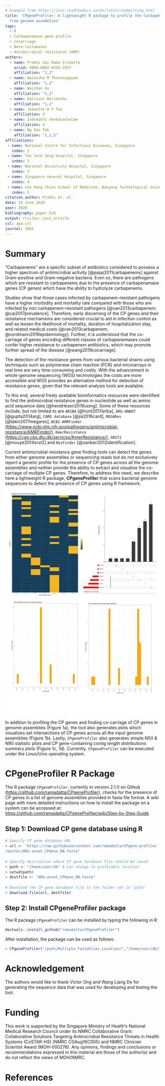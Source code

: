 ```yaml
---
# Example from https://joss.readthedocs.io/en/latest/submitting.html
title: 'CPgeneProfiler: A lightweight R package to profile the Carbapenamase genes
  from genome assemblies'
tags:
  - R
  - Carbapenamase gene profile
  - cocarriage
  - Beta-lactamases
  - Antimicrobial resistance (AMR)
authors:
  - name: Prakki Sai Rama Sridatta
    orcid: 0000-0002-9254-2557
    affiliation: "1,2" 
  - name: Natascha M Thevasagayam
    affiliation: "1,2"
  - name: Weizhen Xu
    affiliation: "1,2"
  - name: Kalisvar Marimuthu
    affiliation: "1,2"    
  - name: Jeanette W P Teo
    affiliation: 3   
  - name: Indumathi Venkatachalam 
    affiliation: 4
  - name: Ng Oon Tek
    affiliation: "1,2,5"                      
affiliations:
 - name: National Centre for Infectious Diseases, Singapore
   index: 1
 - name: Tan Tock Seng Hospital, Singapore
   index: 2
 - name: National University Hospital, Singapore
   index: 3
 - name: Singapore General Hospital, Singapore
   index: 4      
 - name: Lee Kong Chian School of Medicine, Nanyang Technological University, Singapore
   index: 5       
citation_author: Prakki et. al.
date: 13 June 2020
year: 2020
bibliography: paper.bib
output: rticles::joss_article
csl: apa.csl
journal: JOSS
---
```


# Summary

“Carbapenems” are a specific subset of antibiotics considered to possess a higher spectrum of antimicrobial activity [@papp2011carbapenems] against Gram-positive and Gram-negative bacteria. Even so, there are pathogens which are resistant to carbapenems due to the presence of carbapenamase genes (CP genes) which have the ability to hydrolyze carbapenems. 

Studies show that those cases infected by carbapenem-resistant pathogens have a higher morbidity and mortality rate compared with those who are infected by non carbapenem-resistant pathogens [@van2013carbapenem; @cai2017prevalence]. Therefore, early discerning of the CP genes and their resistance mechanisms are considered crucial to aid in infection control as well as lessen the likelihood of mortality, duration of hospitalization stay, and related medical costs [@van2013carbapenem; @nordmann2019epidemiology]. Further, it is understood that the co-carriage of genes encoding different classes of carbapenemases could confer higher resistance to carbapenem antibiotics, which may promote further spread of the disease [@wang2019cocarriage].

The detection of the resistance genes from various bacterial strains using techniques such as polymerase chain reaction (PCR) and microarrays in real time are very time consuming and costly. With the advancement in whole-genome sequencing (WGS) technologies the costs are more accessible and WGS provides an alternative method for detection of resistance genes, given that the relevant analysis tools are available.

To this end, several freely available bioinformatics resources were identified to find the antimicrobial resistance genes in nucleotide as well as amino acid sequence data [@hendriksen2019using]. Some of these resources include, but not limited to are ``ARIBA`` [@hunt2017ariba], ``ARG-ANNOT`` [@gupta2014arg], ``CARD database`` [@jia2016card], ``MEGARes`` [@lakin2017megares], ``NCBI-AMRFinder`` (https://www.ncbi.nlm.nih.gov/pathogens/antimicrobial-resistance/AMRFinder/), ``KmerResistance`` (https://cge.cbs.dtu.dk/services/KmerResistance/), ``SRST2`` [@inouye2014srst2] and ``ResFinder`` [@zankari2012identification].

Current antimicrobial resistance gene finding tools can detect the genes from either genome assemblies or sequencing reads but do not exclusively report a genetic profile for the presence of CP genes across all the genome assemblies and neither provide the ability to extract and visualize the co-carriage of multiple CP genes. Therefore, to address this need, we describe here a lightweight R package, **CPgeneProfiler** that scans bacterial genome sequences to detect the presence of CP genes using R framework. 

![a) CP gene profile (Top left) b) Set intersection plot showing the number of genome assemblies for various CP genes (Top right) c) CP gene-containing contig length plots KPC (Bottom left) & OXA genes (Bottom right)](image.jpg)

In addition to profiling the CP genes and finding co-carriage of CP genes in genome assemblies (Figure 1a), the tool also generates plots which visualizes set intersections of CP genes across all the input genome assemblies (Figure 1b). Lastly, ``CPgeneProfiler`` also generates simple N50 & N90 statistic plots and CP gene-containing contig length distributions summary plots (Figure 1c, 1d). Currently, ``CPgeneProfiler`` can be executed under the Linux/Unix operating system.

# CPgeneProfiler R Package

The R package ``CPgeneProfiler``, currently in version 2.1.0 on Github (https://github.com/ramadatta/CPgeneProfiler), checks for the presence of CP genes in a list of genome assemblies provided in fasta file format. A wiki page with more detailed instructions on how to install the package on a system can be accessed at: https://github.com/ramadatta/CPgeneProfiler/wiki/Step-by-Step-Guide

## Step 1: Download CP gene database using R

```r
# Specify CP gene database URL 
> url <- "https://raw.githubusercontent.com/ramadatta/CPgene-profiler
/master/ARG-annot_CPGene_DB.fasta"

# Specify destination where CP gene database file should be saved 
> path <- "/home/user/db" # Can change to prefarable location
> setwd(path)
> destfile <- "ARG-annot_CPGene_DB.fasta"

# Download the CP gene database file to the folder set in "path"
> download.file(url, destfile)
```
## Step 2: Install CPgeneProfiler package

The R package ``CPgeneProfiler`` can be installed by typing the following in R:

```r
devtools::install_github("ramadatta/CPgeneProfiler")
```
  After installation, the package can be used as follows:

```r
> CPgeneProfiler("/path/Multiple_FastaFiles_Location/","/home/user/db/")
```

# Acknowledgement
The authors would like to thank Victor Ong and Wang Liang De for generating the sequence data that was used for developing and testing the tool. 

# Funding
This work is supported by the Singapore Ministry of Health’s National Medical Research Council under its NMRC Collaborative Grant: Collaborative Solutions Targeting Antimicrobial Resistance Threats in Health Systems (CoSTAR-HS) (NMRC CGAug16C005) and NMRC Clinician Scientist Award (MOH-000276).  Any opinions, findings and conclusions or recommendations expressed in this material are those of the author(s) and do not reflect the views of MOH/NMRC.


# References  
